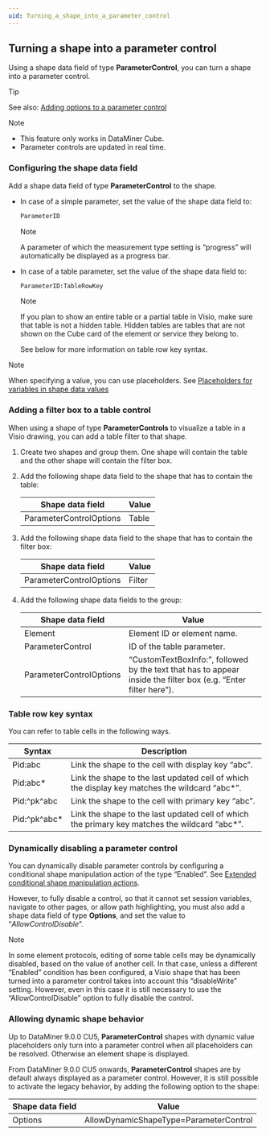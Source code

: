 ```yaml
---
uid: Turning_a_shape_into_a_parameter_control
---
```


## Turning a shape into a parameter control

Using a shape data field of type **ParameterControl**, you can turn a shape into a parameter control.

> [!TIP]
> See also:
> [Adding options to a parameter control](xref:Adding_options_to_a_parameter_control)

> [!NOTE]
> - This feature only works in DataMiner Cube.
> - Parameter controls are updated in real time.

### Configuring the shape data field

Add a shape data field of type **ParameterControl** to the shape.

- In case of a simple parameter, set the value of the shape data field to:

    ```txt
    ParameterID
    ```

    > [!NOTE]
    > A parameter of which the measurement type setting is “progress” will automatically be displayed as a progress bar.

- In case of a table parameter, set the value of the shape data field to:

    ```txt
    ParameterID:TableRowKey
    ```

    > [!NOTE]
    > If you plan to show an entire table or a partial table in Visio, make sure that table is not a hidden table. Hidden tables are tables that are not shown on the Cube card of the element or service they belong to.

    See below for more information on table row key syntax.

> [!NOTE]
> When specifying a value, you can use placeholders. See [Placeholders for variables in shape data values](xref:Placeholders_for_variables_in_shape_data_values)

### Adding a filter box to a table control

When using a shape of type **ParameterControls** to visualize a table in a Visio drawing, you can add a table filter to that shape.

1. Create two shapes and group them. One shape will contain the table and the other shape will contain the filter box.

2. Add the following shape data field to the shape that has to contain the table:

    | Shape data field      | Value |
    |-------------------------|-------|
    | ParameterControlOptions | Table |

3. Add the following shape data field to the shape that has to contain the filter box:

    | Shape data field      | Value  |
    |-------------------------|--------|
    | ParameterControlOptions | Filter |

4. Add the following shape data fields to the group:

    | Shape data field      | Value                                                                                                           |
    |-------------------------|-----------------------------------------------------------------------------------------------------------------|
    | Element                 | Element ID or element name.                                                                                     |
    | ParameterControl        | ID of the table parameter.                                                                                      |
    | ParameterControlOptions | “CustomTextBoxInfo:”, followed by the text that has to appear inside the filter box (e.g. “Enter filter here”). |

### Table row key syntax

You can refer to table cells in the following ways.

| Syntax        | Description                                                                                    |
|---------------|------------------------------------------------------------------------------------------------|
| Pid:abc       | Link the shape to the cell with display key “abc”.                                             |
| Pid:abc\*     | Link the shape to the last updated cell of which the display key matches the wildcard “abc\*”. |
| Pid:^pk^abc   | Link the shape to the cell with primary key “abc”.                                             |
| Pid:^pk^abc\* | Link the shape to the last updated cell of which the primary key matches the wildcard “abc\*”. |

### Dynamically disabling a parameter control

You can dynamically disable parameter controls by configuring a conditional shape manipulation action of the type “Enabled”. See [Extended conditional shape manipulation actions](xref:Extended_conditional_shape_manipulation_actions).

However, to fully disable a control, so that it cannot set session variables, navigate to other pages, or allow path highlighting, you must also add a shape data field of type **Options**, and set the value to “*AllowControlDisable*”.

> [!NOTE]
> In some element protocols, editing of some table cells may be dynamically disabled, based on the value of another cell. In that case, unless a different “Enabled” condition has been configured, a Visio shape that has been turned into a parameter control takes into account this “disableWrite” setting. However, even in this case it is still necessary to use the “AllowControlDisable” option to fully disable the control.

### Allowing dynamic shape behavior

Up to DataMiner 9.0.0 CU5, **ParameterControl** shapes with dynamic value placeholders only turn into a parameter control when all placeholders can be resolved. Otherwise an element shape is displayed.

From DataMiner 9.0.0 CU5 onwards, **ParameterControl** shapes are by default always displayed as a parameter control. However, it is still possible to activate the legacy behavior, by adding the following option to the shape:

| Shape data field | Value                                  |
|------------------|----------------------------------------|
| Options          | AllowDynamicShapeType=ParameterControl |

